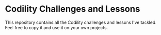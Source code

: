 # Codility Challenges and Lessons

This repository contains all the Codility challenges and lessons I've tackled. Feel free to copy it and use it on your own projects.
